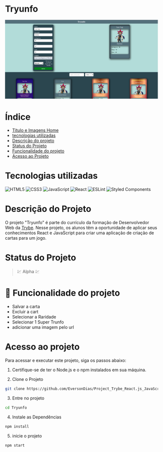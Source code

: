 # Tryunfo

![Tryunfo](readme/cardProject/main.png)

# Índice

* [Título e Imagens Home](#tryunfo)
* [tecnologias utilizadas](#tecnologias-utilizadas)
* [Descrição do projeto](#descrição-do-projeto)
* [Status do Projeto](#status-do-projeto)
* [Funcionalidade do projeto](#🔨-funcionalidade-do-projeto)
* [Acesso ao Projeto](#acesso-ao-projeto)

# Tecnologias utilizadas

![HTML5](https://img.shields.io/badge/html5-%23E34F26.svg?style=for-the-badge&logo=html5&logoColor=white)
![CSS3](https://img.shields.io/badge/css3-%231572B6.svg?style=for-the-badge&logo=css3&logoColor=white)
![JavaScript](https://img.shields.io/badge/javascript-%23323330.svg?style=for-the-badge&logo=javascript&logoColor=%23F7DF1E)
![React](https://img.shields.io/badge/react-%2320232a.svg?style=for-the-badge&logo=react&logoColor=%2361DAFB)
![ESLint](https://img.shields.io/badge/ESLint-4B3263?style=for-the-badge&logo=eslint&logoColor=white)
![Styled Components](https://img.shields.io/badge/styled--components-DB7093?style=for-the-badge&logo=styled-components&logoColor=white)

# Descrição do Projeto

O projeto "Tryunfo" é parte do currículo da formação de Desenvolvedor Web da [Trybe](https://www.betrybe.com/). Nesse projeto, os alunos têm a oportunidade de aplicar seus conhecimentos React e JavaScript para criar uma aplicação de criação de cartas para um jogo.

# Status do Projeto

> 💹 Alpha 💹

# 🔨 Funcionalidade do projeto

- Salvar a carta
- Excluir a cart
- Selecionar a Raridade
- Selecionar 1 Super Trunfo
- adicionar uma imagem pelo url

# Acesso ao projeto

Para acessar e executar este projeto, siga os passos abaixo:

1. Certifique-se de ter o Node.js e o npm instalados em sua máquina.

2. Clone o Projeto

```bash
git clone https://github.com/EversonDias/Project_Trybe_React.js_JavaScript_and_Styled_Components_Tryunfo.git Tryunfo
```

3. Entre no projeto

```bash
cd Tryunfo
```

4. Instale as Dependências

```bash
npm install
```

5. inicie o projeto

```bash
npm start
```
